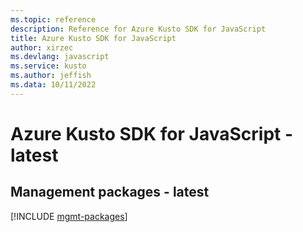 ```yaml
---
ms.topic: reference
description: Reference for Azure Kusto SDK for JavaScript
title: Azure Kusto SDK for JavaScript
author: xirzec
ms.devlang: javascript
ms.service: kusto
ms.author: jeffish
ms.data: 10/11/2022
---
```

# Azure Kusto SDK for JavaScript - latest

## Management packages - latest
[!INCLUDE [mgmt-packages](kusto-mgmt-index.md)]